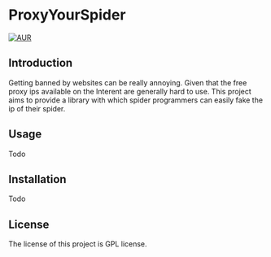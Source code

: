 # ProxyYourSpider

[![AUR](https://img.shields.io/aur/license/yaourt.svg)](https://github.com/Rafael-Cheng/ProxyYourSpider/blob/master/LICENSE)


## Introduction
   Getting banned by websites can be really annoying. Given that the free proxy ips available on the Interent are generally hard to use. This project aims to provide a library with which spider programmers can easily fake the ip of their spider.

## Usage
   Todo

## Installation
   Todo

## License
   The license of this project is GPL license.
